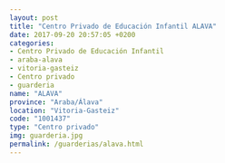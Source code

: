 ```yaml
---
layout: post
title: "Centro Privado de Educación Infantil ALAVA"
date: 2017-09-20 20:57:05 +0200
categories:
- Centro Privado de Educación Infantil
- araba-alava
- vitoria-gasteiz
- Centro privado
- guarderia
name: "ALAVA"
province: "Araba/Álava"
location: "Vitoria-Gasteiz"
code: "1001437"
type: "Centro privado"
img: guarderia.jpg
permalink: /guarderias/alava.html
---
```

